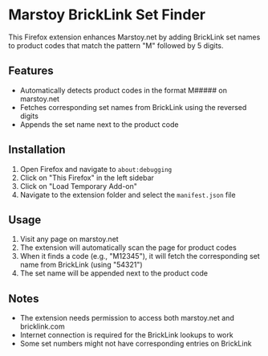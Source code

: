 # Marstoy BrickLink Set Finder

This Firefox extension enhances Marstoy.net by adding BrickLink set names to product codes that match the pattern "M" followed by 5 digits.

## Features

- Automatically detects product codes in the format M##### on marstoy.net
- Fetches corresponding set names from BrickLink using the reversed digits
- Appends the set name next to the product code

## Installation

1. Open Firefox and navigate to `about:debugging`
2. Click on "This Firefox" in the left sidebar
3. Click on "Load Temporary Add-on"
4. Navigate to the extension folder and select the `manifest.json` file

## Usage

1. Visit any page on marstoy.net
2. The extension will automatically scan the page for product codes
3. When it finds a code (e.g., "M12345"), it will fetch the corresponding set name from BrickLink (using "54321")
4. The set name will be appended next to the product code

## Notes

- The extension needs permission to access both marstoy.net and bricklink.com
- Internet connection is required for the BrickLink lookups to work
- Some set numbers might not have corresponding entries on BrickLink 